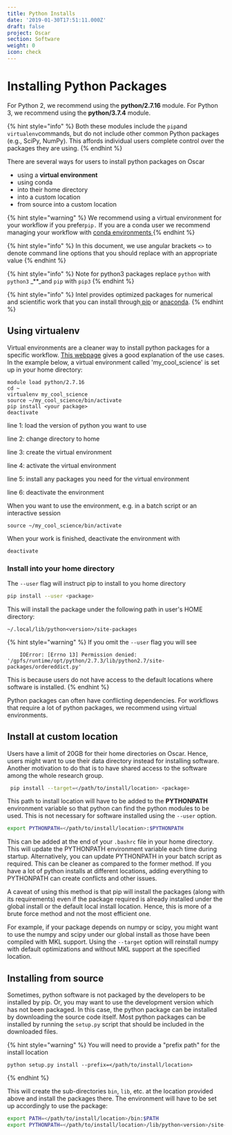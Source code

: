 ```yaml
---
title: Python Installs
date: '2019-01-30T17:51:11.000Z'
draft: false
project: Oscar
section: Software
weight: 0
icon: check
---
```


# Installing Python Packages

For Python 2, we recommend using the **python/2.7.16** module. For Python 3, we recommend using the **python/3.7.4** module.

{% hint style="info" %}
Both these modules include the `pip`and `virtualenv`commands, but do not include other common Python packages \(e.g., SciPy, NumPy\). This affords individual users complete control over the packages they are using.
{% endhint %}

There are several ways for users to install python packages on Oscar

* using a **virtual environment**
* using conda
* into their home directory
* into a custom location
* from source into a custom location

{% hint style="warning" %}
We recommend using a virtual environment for your workflow if you prefer`pip.` If you are a conda user we recommend managing your workflow with [conda environments ](https://docs.conda.io/projects/conda/en/latest/user-guide/tasks/manage-environments.html)
{% endhint %}

{% hint style="info" %}
In this document, we use angular brackets `<>` to denote command line options that you should replace with an appropriate value
{% endhint %}

{% hint style="info" %}
Note for python3 packages replace `python` with `python3` _\*\*_and `pip` with `pip3`
{% endhint %}

{% hint style="info" %}
Intel provides optimized packages for numerical and scientific work that you can install through[ pip](https://software.intel.com/en-us/articles/installing-the-intel-distribution-for-python-and-intel-performance-libraries-with-pip-and) or [anaconda](https://software.intel.com/en-us/articles/using-intel-distribution-for-python-with-anaconda).
{% endhint %}

## Using virtualenv

Virtual environments are a cleaner way to install python packages for a specific workflow. [This webpage](https://virtualenv.pypa.io/en/stable/) gives a good explanation of the use cases. In the example below, a virtual environment called 'my\_cool\_science' is set up in your home directory:

```text
module load python/2.7.16
cd ~
virtualenv my_cool_science
source ~/my_cool_science/bin/activate
pip install <your package>
deactivate
```

line 1: load the version of python you want to use

line 2: change directory to home

line 3: create the virtual environment

line 4: activate the virtual environment

line 5: install any packages you need for the virtual environment

line 6: deactivate the environment

When you want to use the environment, e.g. in a batch script or an interactive session

`source ~/my_cool_science/bin/activate`

When your work is finished, deactivate the environment with

`deactivate`

### Install into your home directory

The `--user` flag will instruct pip to install to you home directory

```bash
pip install --user <package>
```

This will install the package under the following path in user's HOME directory:

```text
~/.local/lib/python<version>/site-packages
```

{% hint style="warning" %}
If you omit the `--user` flag you will see

```text
    IOError: [Errno 13] Permission denied: '/gpfs/runtime/opt/python/2.7.3/lib/python2.7/site-packages/ordereddict.py'
```

This is because users do not have access to the default locations where software is installed.
{% endhint %}

Python packages can often have conflicting dependencies. For workflows that require a lot of python packages, we recommend using virtual environments.

## Install at custom location

Users have a limit of 20GB for their home directories on Oscar. Hence, users might want to use their data directory instead for installing software. Another motivation to do that is to have shared access to the software among the whole research group.

```bash
 pip install --target=</path/to/install/location> <package>
```

This path to install location will have to be added to the **PYTHONPATH** environment variable so that python can find the python modules to be used. This is not necessary for software installed using the `--user` option.

```bash
export PYTHONPATH=</path/to/install/location>:$PYTHONPATH
```

This can be added at the end of your `.bashrc` file in your home directory. This will update the PYTHONPATH environment variable each time during startup. Alternatively, you can update PYTHONPATH in your batch script as required. This can be cleaner as compared to the former method. If you have a lot of python installs at different locations, adding everything to PYTHONPATH can create conflicts and other issues.

A caveat of using this method is that pip will install the packages \(along with its requirements\) even if the package required is already installed under the global install or the default local install location. Hence, this is more of a brute force method and not the most efficient one.

For example, if your package depends on numpy or scipy, you might want to use the numpy and scipy under our global install as those have been compiled with MKL support. Using the `--target` option will reinstall numpy with default optimizations and without MKL support at the specified location.

## Installing from source

Sometimes, python software is not packaged by the developers to be installed by pip. Or, you may want to use the development version which has not been packaged. In this case, the python package can be installed by downloading the source code itself. Most python packages can be installed by running the `setup.py` script that should be included in the downloaded files.

{% hint style="warning" %}
You will need to provide a "prefix path" for the install location

```text
python setup.py install --prefix=</path/to/install/location>
```
{% endhint %}

This will create the sub-directories `bin`, `lib`, etc. at the location provided above and install the packages there. The environment will have to be set up accordingly to use the package:

```bash
export PATH=</path/to/install/location>/bin:$PATH
export PYTHONPATH=</path/to/install/location>/lib/python<version>/site-packages:$PYTHONPATH
```

